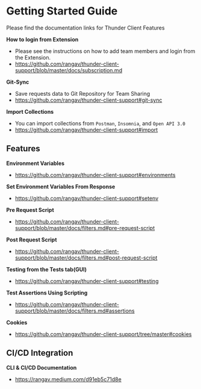 # Getting Started Guide

Please find the documentation links for Thunder Client Features

**How to login from Extension**
- Please see the instructions on how to add team members and login from the Extension.
- https://github.com/rangav/thunder-client-support/blob/master/docs/subscription.md

**Git-Sync**
- Save requests data to Git Repository for Team Sharing
- https://github.com/rangav/thunder-client-support#git-sync

**Import Collections**
- You can import collections from `Postman`, `Insomnia`, and `Open API 3.0`
- https://github.com/rangav/thunder-client-support#import


## Features

**Environment Variables**
- https://github.com/rangav/thunder-client-support#environments
  
**Set Environment Variables From Response**
- https://github.com/rangav/thunder-client-support#setenv

**Pre Request Script**
- https://github.com/rangav/thunder-client-support/blob/master/docs/filters.md#pre-request-script

**Post Request Script**
- https://github.com/rangav/thunder-client-support/blob/master/docs/filters.md#post-request-script

**Testing from the Tests tab(GUI)**
- https://github.com/rangav/thunder-client-support#testing

**Test Assertions Using Scripting**
- https://github.com/rangav/thunder-client-support/blob/master/docs/filters.md#assertions

**Cookies**
- https://github.com/rangav/thunder-client-support/tree/master#cookies

## CI/CD Integration

**CLI & CI/CD Documentation**
- https://rangav.medium.com/d91eb5c71d8e
